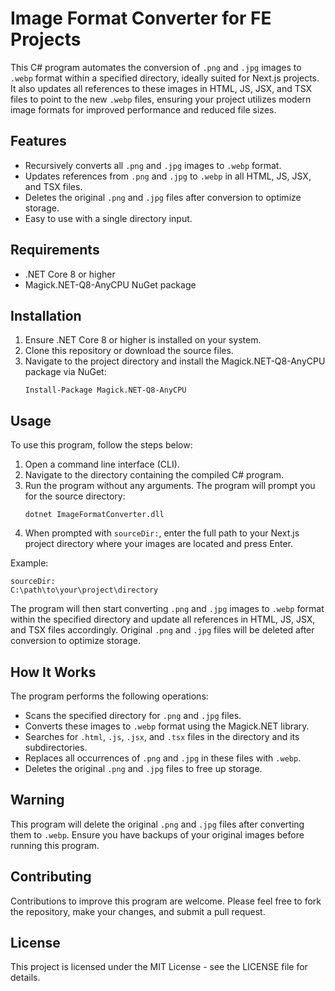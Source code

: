 # Image Format Converter for FE Projects

This C# program automates the conversion of `.png` and `.jpg` images to `.webp` format within a specified directory, ideally suited for Next.js projects. It also updates all references to these images in HTML, JS, JSX, and TSX files to point to the new `.webp` files, ensuring your project utilizes modern image formats for improved performance and reduced file sizes.

## Features

- Recursively converts all `.png` and `.jpg` images to `.webp` format.
- Updates references from `.png` and `.jpg` to `.webp` in all HTML, JS, JSX, and TSX files.
- Deletes the original `.png` and `.jpg` files after conversion to optimize storage.
- Easy to use with a single directory input.

## Requirements

- .NET Core 8 or higher
- Magick.NET-Q8-AnyCPU NuGet package

## Installation

1. Ensure .NET Core 8 or higher is installed on your system.
2. Clone this repository or download the source files.
3. Navigate to the project directory and install the Magick.NET-Q8-AnyCPU package via NuGet:
   ```
   Install-Package Magick.NET-Q8-AnyCPU
   ```

## Usage

To use this program, follow the steps below:

1. Open a command line interface (CLI).
2. Navigate to the directory containing the compiled C# program.
3. Run the program without any arguments. The program will prompt you for the source directory:
   ```
   dotnet ImageFormatConverter.dll
   ```
4. When prompted with `sourceDir:`, enter the full path to your Next.js project directory where your images are located and press Enter.

Example:
```
sourceDir:
C:\path\to\your\project\directory
```

The program will then start converting `.png` and `.jpg` images to `.webp` format within the specified directory and update all references in HTML, JS, JSX, and TSX files accordingly. Original `.png` and `.jpg` files will be deleted after conversion to optimize storage.

## How It Works

The program performs the following operations:
- Scans the specified directory for `.png` and `.jpg` files.
- Converts these images to `.webp` format using the Magick.NET library.
- Searches for `.html`, `.js`, `.jsx`, and `.tsx` files in the directory and its subdirectories.
- Replaces all occurrences of `.png` and `.jpg` in these files with `.webp`.
- Deletes the original `.png` and `.jpg` files to free up storage.

## Warning

This program will delete the original `.png` and `.jpg` files after converting them to `.webp`. Ensure you have backups of your original images before running this program.

## Contributing

Contributions to improve this program are welcome. Please feel free to fork the repository, make your changes, and submit a pull request.

## License
This project is licensed under the MIT License - see the LICENSE file for details.
